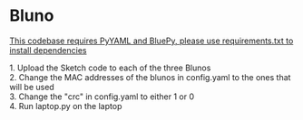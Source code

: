 # Bluno
<ins> This codebase requires PyYAML and BluePy, please use requirements.txt to install dependencies</ins>

<p>1. Upload the Sketch code to each of the three Blunos<br>
2. Change the MAC addresses of the blunos in config.yaml to the ones that will be used <br>
3. Change the "crc" in config.yaml to either 1 or 0<br>
4. Run laptop.py on the laptop</p>
